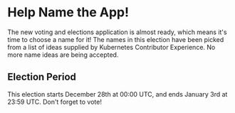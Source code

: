# Help Name the App!

The new voting and elections application is almost ready, which means it's time to choose a name for it!  The names in this election have been picked from a list of ideas supplied by Kubernetes Contributor Experience.  No more name ideas are being accepted.

## Election Period

This election starts December 28th at 00:00 UTC, and ends January 3rd at 23:59 UTC.  Don't forget to vote!
